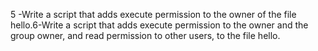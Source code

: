 5 -Write a script that adds execute permission to the owner of the file hello.6-Write a script that adds execute permission to the owner and the group owner, and read permission to other users, to the file hello.